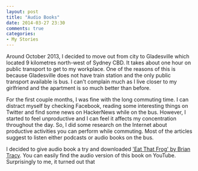 ```yaml
---
layout: post
title: "Audio Books"
date: 2014-03-27 23:30
comments: true
categories: 
- My Stories
---
```


Around October 2013, I decided to move out from city to Gladesville which located 9 kilometres north-west of Sydney CBD. It takes about one hour on public transport to get to my workplace. One of the reasons of this is because Gladesville does not have train station and the only public transport available is bus. I can't complain much as I live closer to my girlfriend and the apartment is so much better than before.

For the first couple months, I was fine with the long commuting time. I can distract myself by checking Facebook, reading some interesting things on Twitter and find some news on HackerNews while on the bus. However, I started to feel unproductive and I can feel it affects my concentration throughout the day. So, I did some research on the Internet about productive activities you can perform while commuting. Most of the articles suggest to listen either podcasts or audio books on the bus. 

I decided to give audio book a try and downloaded ['Eat That Frog' by Brian Tracy](http://www.amazon.com/Eat-That-Frog-Great-Procrastinating/dp/1576754227). You can easily find the audio version of this book on YouTube. Surprisingly  to me, it turned out that 
